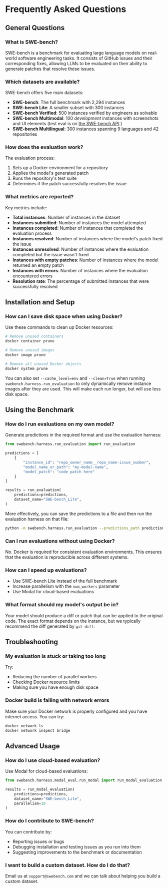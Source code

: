# Frequently Asked Questions

## General Questions

### What is SWE-bench?

SWE-bench is a benchmark for evaluating large language models on real-world software engineering tasks. It consists of GitHub issues and their corresponding fixes, allowing LLMs to be evaluated on their ability to generate patches that resolve these issues.

### Which datasets are available?

SWE-bench offers five main datasets:

- **SWE-bench**: The full benchmark with 2,294 instances
- **SWE-bench Lite**: A smaller subset with 300 instances
- **SWE-bench Verified**: 500 instances verified by engineers as solvable
- **SWE-bench Multimodal**: 100 _development_ instances with screenshots and UI elements (test eval is on [the SWE-bench API](https://www.swebench.com/sb-cli).)
- **SWE-bench Multilingual**: 300 instances spanning 9 languages and 42 repositories

### How does the evaluation work?

The evaluation process:
1. Sets up a Docker environment for a repository
2. Applies the model's generated patch
3. Runs the repository's test suite
4. Determines if the patch successfully resolves the issue

### What metrics are reported?

Key metrics include:
- **Total instances**: Number of instances in the dataset
- **Instances submitted**: Number of instances the model attempted
- **Instances completed**: Number of instances that completed the evaluation process
- **Instances resolved**: Number of instances where the model's patch fixed the issue
- **Instances unresolved**: Number of instances where the evaluation completed but the issue wasn't fixed
- **Instances with empty patches**: Number of instances where the model returned an empty patch
- **Instances with errors**: Number of instances where the evaluation encountered errors
- **Resolution rate**: The percentage of submitted instances that were successfully resolved


## Installation and Setup

### How can I save disk space when using Docker?

Use these commands to clean up Docker resources:
```bash
# Remove unused containers
docker container prune

# Remove unused images
docker image prune

# Remove all unused Docker objects
docker system prune
```

You can also set `--cache_level=env` and `--clean=True` when running `swebench.harness.run_evaluation` to only dynamically remove instance images after they are used. This will make each run longer, but will use less disk space.

## Using the Benchmark

### How do I run evaluations on my own model?

Generate predictions in the required format and use the evaluation harness:
```python
from swebench.harness.run_evaluation import run_evaluation

predictions = [
    {
        "instance_id": "repo_owner_name__repo_name-issue_number",
        "model_name_or_path": "my-model-name",
        "model_patch": "code patch here"
    }
]

results = run_evaluation(
    predictions=predictions,
    dataset_name="SWE-bench_Lite",
)
```

More effectively, you can save the predictions to a file and then run the evaluation harness on that file:
```bash
python -m swebench.harness.run_evaluation --predictions_path predictions.jsonl
```

### Can I run evaluations without using Docker?

No. Docker is required for consistent evaluation environments. This ensures that the evaluation is reproducible across different systems.

### How can I speed up evaluations?

- Use SWE-bench Lite instead of the full benchmark
- Increase parallelism with the `num_workers` parameter
- Use Modal for cloud-based evaluations

### What format should my model's output be in?

Your model should produce a diff or patch that can be applied to the original code. The exact format depends on the instance, but we typically recommend the diff generated by `git diff`.

## Troubleshooting

### My evaluation is stuck or taking too long

Try:
- Reducing the number of parallel workers
- Checking Docker resource limits
- Making sure you have enough disk space

### Docker build is failing with network errors

Make sure your Docker network is properly configured and you have internet access. You can try:
```bash
docker network ls
docker network inspect bridge
```

## Advanced Usage

### How do I use cloud-based evaluation?

Use Modal for cloud-based evaluations:
```python
from swebench.harness.modal_eval.run_modal import run_modal_evaluation

results = run_modal_evaluation(
    predictions=predictions,
    dataset_name="SWE-bench_Lite",
    parallelism=10
)
```

### How do I contribute to SWE-bench?

You can contribute by:
- Reporting issues or bugs
- Debugging installation and testing issues as you run into them
- Suggesting improvements to the benchmark or documentation

### I want to build a custom dataset. How do I do that?

Email us at `support@swebench.com` and we can talk about helping you build a custom dataset.
